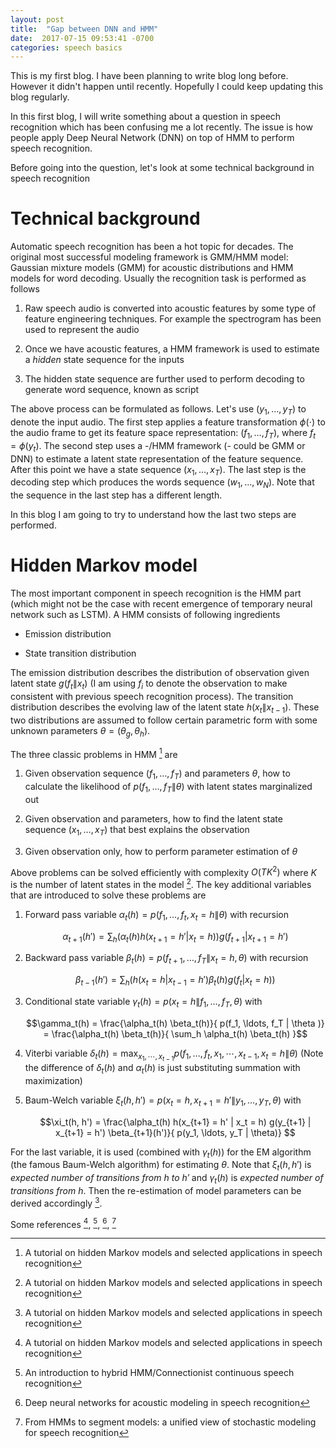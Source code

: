 ```yaml
---
layout: post
title:  "Gap between DNN and HMM"
date:  2017-07-15 09:53:41 -0700
categories: speech basics
---
```


This is my first blog. I have been planning to write blog long before. However it didn't happen until recently. Hopefully I could keep updating this blog regularly.

In this first blog, I will write something about a question in speech recognition which has been confusing me a lot recently. The issue is how people apply Deep Neural Network (DNN) on top of HMM to perform speech recognition. 

Before going into the question, let's look at some technical background in speech recognition

# Technical background

Automatic speech recognition has been a hot topic for decades. The original most successful modeling framework is GMM/HMM model: Gaussian mixture models (GMM) for acoustic distributions and HMM models for word decoding. Usually the recognition task is performed as follows

1. Raw speech audio is converted into acoustic features by some type of feature engineering techniques. For example the spectrogram has been used to represent the audio
	
2. Once we have acoustic features, a HMM framework is used to estimate a *hidden* state sequence for the inputs
	
3. The hidden state sequence are further used to perform decoding to generate word sequence, known as script

The above process can be formulated as follows. Let's use $(y_1, \dots, y_T)$ to denote the input audio. The first step applies a feature transformation $\phi(\cdot)$ to the audio frame to get its feature space representation: $(f_1, \ldots, f_T)$, where $f_t = \phi(y_t)$. The second step uses a -/HMM framework (- could be GMM or DNN) to estimate a latent state representation of the feature sequence. After this point we have a state sequence $(x_1, \ldots, x_T)$. The last step is the decoding step which produces the words sequence $(w_1, \ldots, w_N)$. Note that the sequence in the last step has a different length.

In this blog I am going to try to understand how the last two steps are performed. 

# Hidden Markov model

The most important component in speech recognition is the HMM part (which might not be the case with recent emergence of temporary neural network such as LSTM). A HMM consists of following ingredients

* Emission distribution

* State transition distribution

The emission distribution describes the distribution of observation given latent state $g(f_t \| x_t)$ (I am using $f_i$ to denote the observation to make consistent with previous speech recognition process). The transition distribution describes the evolving law of the latent state $h(x_t \| x_{t-1})$. These two distributions are assumed to follow certain parametric form with some unknown parameters $\theta = (\theta_g, \theta_h)$. 

The three classic problems in HMM [^ref1] are 

1. Given observation sequence $(f_1, \ldots, f_T)$ and parameters $\theta$, how to calculate the likelihood of $p(f_1, \ldots, f_T \| \theta)$ with latent states marginalized out

2. Given observation and parameters, how to find the latent state sequence $(x_1, \ldots, x_T)$ that best explains the observation 

3. Given observation only, how to perform parameter estimation of $\theta$

Above problems can be solved efficiently with complexity $O(TK^2)$ where $K$ is the number of latent states in the model [^ref1]. The key additional variables that are introduced to solve these problems are 

1. Forward pass variable $\alpha_t(h) = p(f_1, \ldots, f_t, x_t = h \| \theta)$ with recursion

	$$\alpha_{t+1}(h') = \sum_h \big( \alpha_t(h) h(x_{t+1} = h' | x_t = h) \big) g(f_{t+1} | x_{t+1} = h')$$

2. Backward pass variable $\beta_t(h) = p(f_{t+1}, \ldots, f_T \| x_t = h, \theta)$ with recursion

	$$\beta_{t-1}(h') = \sum_h \big( h(x_t = h | x_{t-1} = h') \beta_t(h) g(f_t | x_t = h) \big)$$

3. Conditional state variable $\gamma_t(h) = p(x_t = h \| f_1, \ldots, f_T, \theta)$ with 
   
   $$\gamma_t(h) = \frac{\alpha_t(h) \beta_t(h)}{ p(f_1, \ldots, f_T | \theta )} = \frac{\alpha_t(h) \beta_t(h)}{ \sum_h \alpha_t(h) \beta_t(h) }$$
   
4. Viterbi variable $\delta_t(h) = \max_{x_1, \cdots, x_{t-1}} p(f_1, \ldots, f_t, x_1, \cdots, x_{t-1}, x_t = h \| \theta)$ (Note the difference of $\delta_t(h)$ and $\alpha_t(h)$ is just substituting summation with maximization)

5. Baum-Welch variable $\xi_t(h, h') = p(x_t = h, x_{t+1} = h' \| y_1, \ldots, y_T, \theta)$ with 

	$$\xi_t(h, h') = \frac{\alpha_t(h) h(x_{t+1} = h' | x_t = h) g(y_{t+1} | x_{t+1} = h') \beta_{t+1}(h')}{ p(y_1, \ldots, y_T | \theta)} $$


For the last variable, it is used (combined with $\gamma_t(h)$) for the EM algorithm (the famous Baum-Welch algorithm) for estimating $\theta$. Note that $\xi_t(h, h')$ is *expected number of transitions from $h$ to $h'$* and $\gamma_t(h)$ is *expected number of transitions from $h$*. Then the re-estimation of model parameters can be derived accordingly [^ref1].


Some references [^ref1], [^ref2], [^ref3], [^ref4]





[^ref1]: A tutorial on hidden Markov models and selected applications in speech recognition

[^ref2]: An introduction to hybrid HMM/Connectionist continuous speech recognition

[^ref3]: Deep neural networks for acoustic modeling in speech recognition

[^ref4]: From HMMs to segment models: a unified view of stochastic modeling for speech recognition



